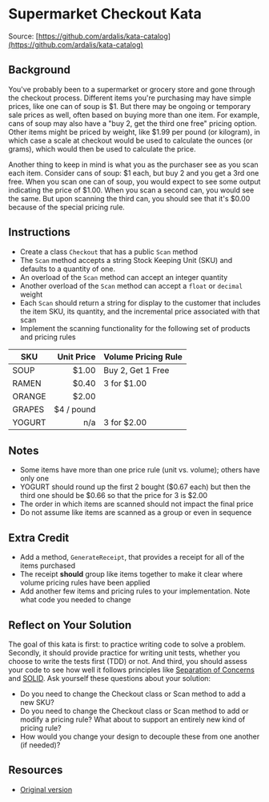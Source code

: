 # Supermarket Checkout Kata

Source: [https://github.com/ardalis/kata-catalog](https://github.com/ardalis/kata-catalog)

## Background

You've probably been to a supermarket or grocery store and gone through the checkout process. Different items you're purchasing may have simple prices, like one can of soup is $1. But there may be ongoing or temporary sale prices as well, often based on buying more than one item. For example, cans of soup may also have a "buy 2, get the third one free" pricing option. Other items might be priced by weight, like $1.99 per pound (or kilogram), in which case a scale at checkout would be used to calculate the ounces (or grams), which would then be used to calculate the price.

Another thing to keep in mind is what you as the purchaser see as you scan each item. Consider cans of soup: $1 each, but buy 2 and you get a 3rd one free. When you scan one can of soup, you would expect to see some output indicating the price of $1.00. When you scan a second can, you would see the same. But upon scanning the third can, you should see that it's $0.00 because of the special pricing rule.

## Instructions

- Create a class `Checkout` that has a public `Scan` method
- The `Scan` method accepts a string Stock Keeping Unit (SKU) and defaults to a quantity of one.
- An overload of the `Scan` method can accept an integer quantity
- Another overload of the `Scan` method can accept a `float` or `decimal` weight
- Each `Scan` should return a string for display to the customer that includes the item SKU, its quantity, and the incremental price associated with that scan
- Implement the scanning functionality for the following set of products and pricing rules

| SKU    | Unit Price | Volume Pricing Rule |
|--------|-----------:|---------------------|
| SOUP   |      $1.00 | Buy 2, Get 1 Free   |
| RAMEN  |      $0.40 | 3 for $1.00         |
| ORANGE |      $2.00 |                     |
| GRAPES | $4 / pound |                     |
| YOGURT | n/a        | 3 for $2.00         |

## Notes

- Some items have more than one price rule (unit vs. volume); others have only one
- YOGURT should round up the first 2 bought ($0.67 each) but then the third one should be $0.66 so that the price for 3 is $2.00
- The order in which items are scanned should not impact the final price
- Do not assume like items are scanned as a group or even in sequence

## Extra Credit

- Add a method, `GenerateReceipt`, that provides a receipt for all of the items purchased
- The receipt **should** group like items together to make it clear where volume pricing rules have been applied
- Add another few items and pricing rules to your implementation. Note what code you needed to change

## Reflect on Your Solution

The goal of this kata is first: to practice writing code to solve a problem. Secondly, it should provide practice for writing unit tests, whether you choose to write the tests first (TDD) or not. And third, you should assess your code to see how well it follows principles like [Separation of Concerns](https://deviq.com/principles/separation-of-concerns) and [SOLID](https://deviq.com/principles/solid). Ask yourself these questions about your solution:

- Do you need to change the Checkout class or Scan method to add a new SKU?
- Do you need to change the Checkout class or Scan method to add or modify a pricing rule? What about to support an entirely new kind of pricing rule?
- How would you change your design to decouple these from one another (if needed)?

## Resources

- [Original version](http://codekata.com/kata/kata09-back-to-the-checkout/)
